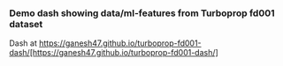 ### Demo dash showing data/ml-features from Turboprop fd001 dataset

Dash at https://ganesh47.github.io/turboprop-fd001-dash/[https://ganesh47.github.io/turboprop-fd001-dash/]
